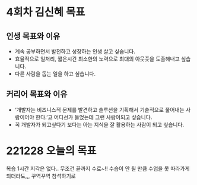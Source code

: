 # 4회차 김신혜 목표

## 인생 목표와 이유

- 계속 공부하면서 발전하고 성장하는 인생 살고 싶습니다.
- 효율적으로 일처리, 짧은시간 최소한의 노력으로 최대의 아웃풋을 도출해내고 싶습니다.
- 다른 사람을 돕는 일을 하고 싶습니다.

## 커리어 목표와 이유

- ‘개발자는 비즈니스적 문제를 발견하고 솔루션을 기획해서 기술적으로 풀어내는 사람이어야 한다.’고 어디선가 들었는데 그런 사람이되고 싶습니다.
- 꼭 개발자가 되고싶다기 보다는 아는 지식을 잘 활용하는 사람이 되고 싶습니다.

# 221228 오늘의 목표

복습 1시간
지각은 없다.. 무조건 끝까지 수료~!!
수습이 안 될 만큼 수업을 못 따라가게 되더라도,,, 꾸역꾸역 참석하기로
